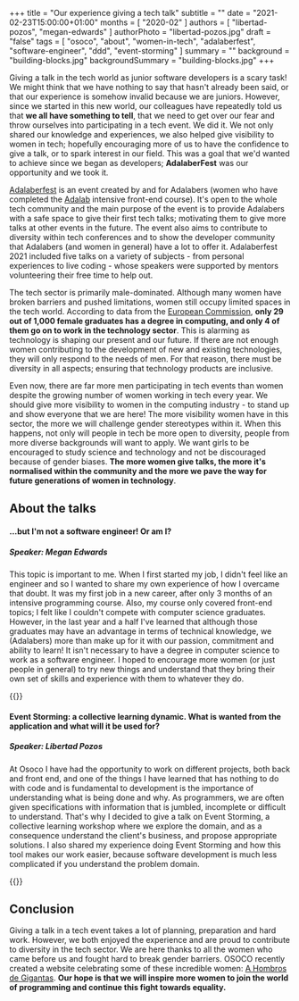 +++
title = "Our experience giving a tech talk"
subtitle = ""
date = "2021-02-23T15:00:00+01:00"
months = [ "2020-02" ]
authors = [ "libertad-pozos", "megan-edwards" ]
authorPhoto = "libertad-pozos.jpg"
draft = "false"
tags = [ "osoco", "about", "women-in-tech",  "adalaberfest", "software-engineer", "ddd", "event-storming" ]
summary = ""
background = "building-blocks.jpg"
backgroundSummary = "building-blocks.jpg"
+++

Giving a talk in the tech world as junior software developers is a scary task! We might think that we have nothing to say that hasn't already been said, or that our experience is somehow invalid because we are juniors. However, since we started in this new world, our colleagues have repeatedly told us that **we all have something to tell**, that we need to get over our fear and throw ourselves into participating in a tech event. We did it. We not only shared our knowledge and experiences, we also helped give visibility to women in tech; hopefully encouraging more of us to have the confidence to give a talk, or to spark interest in our field. This was a goal that we'd wanted to achieve since we began as developers; **AdalaberFest** was our opportunity and we took it. 


[Adalaberfest](https://adalaberfest.adalab.es/) is an event created by and for Adalabers (women who have completed the [Adalab](http://adalab.es/) intensive front-end course). It's open to the whole tech community and the main purpose of the event is to provide Adalabers with a safe space to give their first tech talks; motivating them to give more talks at other events in the future. The event also aims to contribute to diversity within tech conferences and to show the developer community that Adalabers (and women in general) have a lot to offer it. Adalaberfest 2021 included five talks on a variety of subjects - from personal experiences to live coding - whose speakers were supported by mentors volunteering their free time to help out. 

The tech sector is primarily male-dominated. Although many women have broken barriers and pushed limitations, women still occupy limited spaces in the tech world. According to data from the [European Commission](https://ec.europa.eu/digital-single-market/news/women-active-ict-sector), **only 29 out of 1,000 female graduates has a degree in computing, and only 4 of them go on to work in the technology sector**. This is alarming as technology is shaping our present and our future. If there are not enough women contributing to the development of new and existing technologies, they will only respond to the needs of men. For that reason, there must be diversity in all aspects; ensuring that technology products are inclusive. 

Even now, there are far more men participating in tech events than women despite the growing number of women working in tech every year. We should give more visibility to women in the computing industry - to stand up and show everyone that we are here! The more visibility women have in this sector, the more we will challenge gender stereotypes within it. When this happens, not only will people in tech be more open to diversity, people from more diverse backgrounds will want to apply. We want girls to be encouraged to study science and technology and not be discouraged because of gender biases. **The more women give talks, the more it's normalised within the community and the more we pave the way for future generations of women in technology**.

## About the talks

#### ...but I'm not a software engineer! Or am I?
##### Speaker: Megan Edwards

This topic is important to me. When I first started my job, I didn't feel like an engineer and so I wanted to share my own experience of how I overcame that doubt. It was my first job in a new career, after only 3 months of an intensive programming course. Also, my course only covered front-end topics; I felt like I couldn't compete with computer science graduates. However, in the last year and a half I've learned that although those graduates may have an advantage in terms of technical knowledge, we (Adalabers) more than make up for it with our passion, commitment and ability to learn! It isn't necessary to have a degree in computer science to work as a software engineer. I hoped to encourage more women (or just people in general) to try new things and understand that they bring their own set of skills and experience with them to whatever they do.

{{<youtube id="iAxJ3K_9T_c">}}

#### Event Storming: a collective learning dynamic. What is wanted from the application and what will it be used for?
##### Speaker: Libertad Pozos

At Osoco I have had the opportunity to work on different projects, both back and front end, and one of the things I have learned that has nothing to do with code and is fundamental to development is the importance of understanding what is being done and why. As programmers, we are often given specifications with information that is jumbled, incomplete or difficult to understand. That's why I decided to give a talk on Event Storming, a collective learning workshop where we explore the domain, and as a consequence understand the client's business, and propose appropriate solutions. I also shared my experience doing Event Storming and how this tool makes our work easier, because software development is much less complicated if you understand the problem domain.

{{<youtube id="Yh0f2oom2n8">}}

## Conclusion

Giving a talk in a tech event takes a lot of planning, preparation and hard work. However, we both enjoyed the experience and are proud to contribute to diversity in the tech sector. We are here thanks to all the women who came before us and fought hard to break gender barriers. OSOCO recently created a website celebrating some of these incredible women: [A Hombros de Gigantas](https://ahombrosdegigantas.xyz/). **Our hope is that we will inspire more women to join the world of programming and continue this fight towards equality.** 
